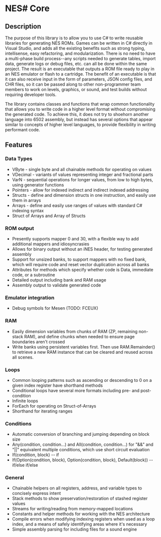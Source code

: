 # NES# Core

## Description

The purpose of this library is to allow you to use C# to write reusable libraries for generating NES ROMs. Games can be written in C# directly in Visual Studio,
and adds all the existing benefits such as strong typing, intellisense, easy refactoring, and modularization. There is no need to have a multi-phase build
process--any scripts needed to generate tables, import data, generate logs or debug files, etc. can all be done within the same project. The result is an
executable that outputs a ROM file ready to play in an NES emulator or flash to a cartridge. The benefit of an executable is that it can also receive input in
the form of parameters, JSON config files, and CHR files, so it can be passed along to other non-programmer team members to work on levels, graphics, or sound,
and test builds without requiring developer tools.

The library contains classes and functions that wrap common functionality that allows you to write code in a higher level format without compromising the
generated code. To achieve this, it does not try to shoehorn another language into 6502 assembly, but instead has several options that appear similar to
concepts of higher level languages, to provide flexibility in writing performant code.

## Features

### Data Types
* VByte - single byte and all chainable methods for operating on values
* VDecimal - variants of values representing integer and fractional parts
* VarN - sequential operations for longer values, from low to high bytes, using generator functions
* Pointers - allow for indexed indirect and indirect indexed addressing
* Structs - define and dimension structs in one instruction, and easily use them in arrays
* Arrays - define and easily use ranges of values with standard C# indexing syntax
* Struct of Arrays and Array of Structs

### ROM output
* Presently supports mapper 0 and 30, with a flexible way to add additional mappers and idiosyncrasies
* Allows for binary output without an iNES header, for testing generated assembly
* Support for unsized banks, to support mappers with no fixed bank, which will require code and reset vector duplication across all banks
* Attributes for methods which specify whether code is Data, immediate code, or a subroutine
* Detailed output including bank and RAM usage
* Assembly output to validate generated code

### Emulator integration
* Debug symbols for Mesen (TODO: FCEUX)

### RAM
* Easily dimension variables from chunks of RAM (ZP, remaining non-stack RAM), and define chunks when needed to ensure page boundaries aren't crossed
* Write banks using persistent variables first. Then use RAM.Remainder() to retrieve a new RAM instance
that can be cleared and reused across all scenes.

### Loops
* Common looping patterns such as ascending or descending to 0 on a given index register have shorthand methods
* Conditional loops have several more formats including pre- and post-condition
* Infinite loops
* ForEach for operating on Struct-of-Arrays
* Shorthand for iterating ranges

### Conditions
* Automatic conversion of branching and jumping depending on block size
* Any(condition, condition...) and All(condition, condition...) for "&&" and "||" equivalent multiple conditions, which use short circuit evaluation
* If(condition, block) -- if
* If(Option(condition, block), Option(condition, block), Default(block)) -- if/else if/else

### General
* Chainable helpers on all registers, address, and variable types to concisely express intent
* Stack methods to show preservation/restoration of stashed register values
* Streams for writing/reading from memory-mapped locations
* Constants and helper methods for working with the NES architecture
* Compile errors when modifying indexing registers when used as a loop index, and a means of safely identifying areas where it's necessary
* Simple assembly parsing for including files for a sound engine
